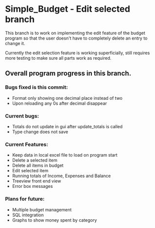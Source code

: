 # Simple_Budget - Edit selected branch

This branch is to work on implementing the edit feature of the budget program so that the user doesn't have to completely delete an entry to change it.

Currently the edit selection feature is working superficially, still requires more testing to make sure all parts work as required.

## Overall program progress in this branch.

### Bugs fixed is this commit:

* Format only showing one decimal place instead of two
* Upon reloading any 0s after decimal disappear


### Current bugs:

* Totals do not update in gui after update_totals is called
* Type change does not save


### Current Features:

* Keep data in local excel file to load on program start
* Delete a selected item
* Delete all items in budget
* Edit selected item
* Running totals of Income, Expenses and Balance
* Treeview front end view
* Error box messages

### Plans for future:

* Multiple budget management
* SQL integration
* Graphs to show money spent by category
